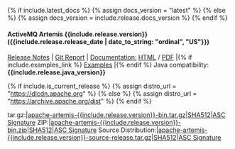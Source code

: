 {% if include.latest_docs %}
  {% assign docs_version = "latest" %}
{% else %}
  {% assign docs_version = include.release.docs_version %}
{% endif %}
#### ActiveMQ Artemis {{include.release.version}}  ({{include.release.release_date | date_to_string: "ordinal", "US"}})
[Release Notes](release-notes-{{include.release.version}}) | [Git Report](commit-report-{{include.release.version}}) | [Documentation:](../documentation/{{docs_version}}) [HTML](../documentation/{{docs_version}}) / [PDF](../documentation/{{docs_version}}/book.pdf) |{% if include.examples_link %} [Examples](https://github.com/apache/activemq-artemis-examples/) |{% endif %} Java compatibility: **{{include.release.java_version}}**

{% if include.is_current_release %}
  {% assign distro_url = "https://dlcdn.apache.org" %}
{% else %}
  {% assign distro_url = "https://archive.apache.org/dist" %}
{% endif %}

tar.gz:|[apache-artemis-{{include.release.version}}-bin.tar.gz]({{distro_url}}/activemq/activemq-artemis/{{include.release.version}}/apache-artemis-{{include.release.version}}-bin.tar.gz)|[SHA512](https://downloads.apache.org/activemq/activemq-artemis/{{include.release.version}}/apache-artemis-{{include.release.version}}-bin.tar.gz.sha512)|[ASC Signature](https://downloads.apache.org/activemq/activemq-artemis/{{include.release.version}}/apache-artemis-{{include.release.version}}-bin.tar.gz.asc)
ZIP:|[apache-artemis-{{include.release.version}}-bin.zip]({{distro_url}}/activemq/activemq-artemis/{{include.release.version}}/apache-artemis-{{include.release.version}}-bin.zip)|[SHA512](https://downloads.apache.org/activemq/activemq-artemis/{{include.release.version}}/apache-artemis-{{include.release.version}}-bin.zip.sha512)|[ASC Signature](https://downloads.apache.org/activemq/activemq-artemis/{{include.release.version}}/apache-artemis-{{include.release.version}}-bin.zip.asc)
Source Distribution:|[apache-artemis-{{include.release.version}}-source-release.tar.gz]({{distro_url}}/activemq/activemq-artemis/{{include.release.version}}/apache-artemis-{{include.release.version}}-source-release.tar.gz)|[SHA512](https://downloads.apache.org/activemq/activemq-artemis/{{include.release.version}}/apache-artemis-{{include.release.version}}-source-release.tar.gz.sha512)|[ASC Signature](https://downloads.apache.org/activemq/activemq-artemis/{{include.release.version}}/apache-artemis-{{include.release.version}}-source-release.tar.gz.asc)
